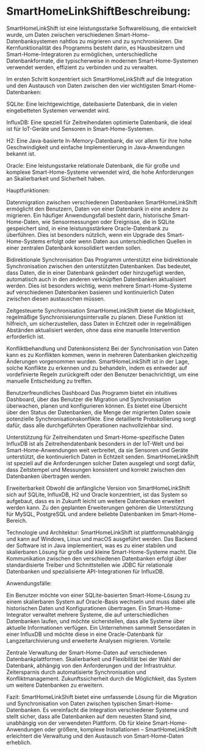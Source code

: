 # SmartHomeLinkShiftBeschreibung:
SmartHomeLinkShift ist eine leistungsstarke Softwarelösung, die entwickelt wurde, um Daten zwischen verschiedenen Smart-Home-Datenbanksystemen nahtlos zu migrieren und zu synchronisieren. Die Kernfunktionalität des Programms besteht darin, es Hausbesitzern und Smart-Home-Integratoren zu ermöglichen, unterschiedliche Datenbankformate, die typischerweise in modernen Smart-Home-Systemen verwendet werden, effizient zu verbinden und zu verwalten.

Im ersten Schritt konzentriert sich SmartHomeLinkShift auf die Integration und den Austausch von Daten zwischen den vier wichtigsten Smart-Home-Datenbanken:

SQLite:
Eine leichtgewichtige, dateibasierte Datenbank, die in vielen eingebetteten Systemen verwendet wird.

InfluxDB:
Eine speziell für Zeitreihendaten optimierte Datenbank, die ideal ist für IoT-Geräte und Sensoren in Smart-Home-Systemen.

H2:
Eine Java-basierte In-Memory-Datenbank, die vor allem für ihre hohe Geschwindigkeit und einfache Implementierung in Java-Anwendungen bekannt ist.

Oracle:
Eine leistungsstarke relationale Datenbank, die für große und komplexe Smart-Home-Systeme verwendet wird, die hohe Anforderungen an Skalierbarkeit und Sicherheit haben.


Hauptfunktionen:

Datenmigration zwischen verschiedenen Datenbanken
SmartHomeLinkShift ermöglicht den Benutzern, Daten von einer Datenbank in eine andere zu migrieren. Ein häufiger Anwendungsfall besteht darin, historische Smart-Home-Daten, wie Sensormessungen oder Ereignisse, die in SQLite gespeichert sind, in eine leistungsstärkere Oracle-Datenbank zu überführen. Dies ist besonders nützlich, wenn ein Upgrade des Smart-Home-Systems erfolgt oder wenn Daten aus unterschiedlichen Quellen in einer zentralen Datenbank konsolidiert werden sollen.

Bidirektionale Synchronisation
Das Programm unterstützt eine bidirektionale Synchronisation zwischen den unterstützten Datenbanken. Das bedeutet, dass Daten, die in einer Datenbank geändert oder hinzugefügt werden, automatisch auch in den anderen verknüpften Datenbanken aktualisiert werden. Dies ist besonders wichtig, wenn mehrere Smart-Home-Systeme auf verschiedenen Datenbanken basieren und kontinuierlich Daten zwischen diesen austauschen müssen.

Zeitgesteuerte Synchronisation
SmartHomeLinkShift bietet die Möglichkeit, regelmäßige Synchronisierungsintervalle zu planen. Diese Funktion ist hilfreich, um sicherzustellen, dass Daten in Echtzeit oder in regelmäßigen Abständen aktualisiert werden, ohne dass eine manuelle Intervention erforderlich ist.

Konfliktbehandlung und Datenkonsistenz
Bei der Synchronisation von Daten kann es zu Konflikten kommen, wenn in mehreren Datenbanken gleichzeitig Änderungen vorgenommen wurden. SmartHomeLinkShift ist in der Lage, solche Konflikte zu erkennen und zu behandeln, indem es entweder auf vordefinierte Regeln zurückgreift oder den Benutzer benachrichtigt, um eine manuelle Entscheidung zu treffen.

Benutzerfreundliches Dashboard
Das Programm bietet ein intuitives Dashboard, über das Benutzer die Migration und Synchronisation überwachen, planen und konfigurieren können. Es bietet eine Übersicht über den Status der Datenbanken, die Menge der migrierten Daten sowie potenzielle Synchronisationskonflikte. Eine detaillierte Protokollierung sorgt dafür, dass alle durchgeführten Operationen nachvollziehbar sind.

Unterstützung für Zeitreihendaten und Smart-Home-spezifische Daten
InfluxDB ist als Zeitreihendatenbank besonders in der IoT-Welt und bei Smart-Home-Anwendungen weit verbreitet, da sie Sensoren und Geräte unterstützt, die kontinuierlich Daten in Echtzeit senden. SmartHomeLinkShift ist speziell auf die Anforderungen solcher Daten ausgelegt und sorgt dafür, dass Zeitstempel und Messungen konsistent und korrekt zwischen den Datenbanken übertragen werden.

Erweiterbarkeit
Obwohl die anfängliche Version von SmartHomeLinkShift sich auf SQLite, InfluxDB, H2 und Oracle konzentriert, ist das System so aufgebaut, dass es in Zukunft leicht um weitere Datenbanken erweitert werden kann. Zu den geplanten Erweiterungen gehören die Unterstützung für MySQL, PostgreSQL und andere beliebte Datenbanken im Smart-Home-Bereich.

Technologie und Architektur:
SmartHomeLinkShift ist plattformunabhängig und kann auf Windows, Linux und macOS ausgeführt werden. Das Backend der Software ist in Java implementiert, was es zu einer stabilen und skalierbaren Lösung für große und kleine Smart-Home-Systeme macht. Die Kommunikation zwischen den verschiedenen Datenbanken erfolgt über standardisierte Treiber und Schnittstellen wie JDBC für relationale Datenbanken und spezialisierte API-Integrationen für InfluxDB.

Anwendungsfälle:

Ein Benutzer möchte von einer SQLite-basierten Smart-Home-Lösung zu einem skalierbaren System auf Oracle-Basis wechseln und muss dabei alle historischen Daten und Konfigurationen übertragen.
Ein Smart-Home-Integrator verwaltet mehrere Systeme, die auf unterschiedlichen Datenbanken laufen, und möchte sicherstellen, dass alle Systeme über aktuelle Informationen verfügen.
Ein Unternehmen sammelt Sensordaten in einer InfluxDB und möchte diese in eine Oracle-Datenbank für Langzeitarchivierung und erweiterte Analysen migrieren.
Vorteile:

Zentrale Verwaltung der Smart-Home-Daten auf verschiedenen Datenbankplattformen.
Skalierbarkeit und Flexibilität bei der Wahl der Datenbank, abhängig von den Anforderungen und der Infrastruktur.
Zeitersparnis durch automatisierte Synchronisation und Konfliktmanagement.
Zukunftssicherheit durch die Möglichkeit, das System um weitere Datenbanken zu erweitern.

Fazit:
SmartHomeLinkShift bietet eine umfassende Lösung für die Migration und Synchronisation von Daten zwischen typischen Smart-Home-Datenbanken. Es vereinfacht die Integration verschiedener Systeme und stellt sicher, dass alle Datenbanken auf dem neuesten Stand sind, unabhängig von der verwendeten Plattform. Ob für kleine Smart-Home-Anwendungen oder größere, komplexe Installationen – SmartHomeLinkShift erleichtert die Verwaltung und den Austausch von Smart-Home-Daten erheblich.






